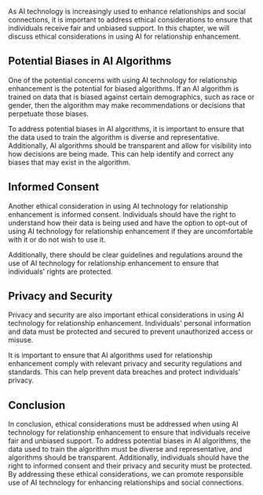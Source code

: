 
As AI technology is increasingly used to enhance relationships and social connections, it is important to address ethical considerations to ensure that individuals receive fair and unbiased support. In this chapter, we will discuss ethical considerations in using AI for relationship enhancement.

Potential Biases in AI Algorithms
---------------------------------

One of the potential concerns with using AI technology for relationship enhancement is the potential for biased algorithms. If an AI algorithm is trained on data that is biased against certain demographics, such as race or gender, then the algorithm may make recommendations or decisions that perpetuate those biases.

To address potential biases in AI algorithms, it is important to ensure that the data used to train the algorithm is diverse and representative. Additionally, AI algorithms should be transparent and allow for visibility into how decisions are being made. This can help identify and correct any biases that may exist in the algorithm.

Informed Consent
----------------

Another ethical consideration in using AI technology for relationship enhancement is informed consent. Individuals should have the right to understand how their data is being used and have the option to opt-out of using AI technology for relationship enhancement if they are uncomfortable with it or do not wish to use it.

Additionally, there should be clear guidelines and regulations around the use of AI technology for relationship enhancement to ensure that individuals' rights are protected.

Privacy and Security
--------------------

Privacy and security are also important ethical considerations in using AI technology for relationship enhancement. Individuals' personal information and data must be protected and secured to prevent unauthorized access or misuse.

It is important to ensure that AI algorithms used for relationship enhancement comply with relevant privacy and security regulations and standards. This can help prevent data breaches and protect individuals' privacy.

Conclusion
----------

In conclusion, ethical considerations must be addressed when using AI technology for relationship enhancement to ensure that individuals receive fair and unbiased support. To address potential biases in AI algorithms, the data used to train the algorithm must be diverse and representative, and algorithms should be transparent. Additionally, individuals should have the right to informed consent and their privacy and security must be protected. By addressing these ethical considerations, we can promote responsible use of AI technology for enhancing relationships and social connections.

